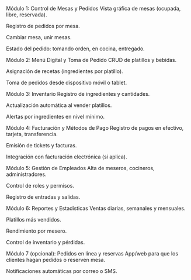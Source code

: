 Módulo 1: Control de Mesas y Pedidos
Vista gráfica de mesas (ocupada, libre, reservada).

Registro de pedidos por mesa.

Cambiar mesa, unir mesas.

Estado del pedido: tomando orden, en cocina, entregado.

Módulo 2: Menú Digital y Toma de Pedido
CRUD de platillos y bebidas.

Asignación de recetas (ingredientes por platillo).

Toma de pedidos desde dispositivo móvil o tablet.

Módulo 3: Inventario
Registro de ingredientes y cantidades.

Actualización automática al vender platillos.

Alertas por ingredientes en nivel mínimo.

Módulo 4: Facturación y Métodos de Pago
Registro de pagos en efectivo, tarjeta, transferencia.

Emisión de tickets y facturas.

Integración con facturación electrónica (si aplica).

Módulo 5: Gestión de Empleados
Alta de meseros, cocineros, administradores.

Control de roles y permisos.

Registro de entradas y salidas.

Módulo 6: Reportes y Estadísticas
Ventas diarias, semanales y mensuales.

Platillos más vendidos.

Rendimiento por mesero.

Control de inventario y pérdidas.

Módulo 7 (opcional): Pedidos en línea y reservas
App/web para que los clientes hagan pedidos o reserven mesa.

Notificaciones automáticas por correo o SMS.
